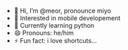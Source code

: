 - 👋 Hi, I’m @meor, pronounce miyo
- 👀 Interested in mobile developement
- 🌱 Currently learning python
- 😄 Pronouns: he/him
- ⚡ Fun fact: i love shortcuts...

<!---
miyo01/miyo01 is a ✨ special ✨ repository because its `README.md` (this file) appears on your GitHub profile.
You can click the Preview link to take a look at your changes.
--->
